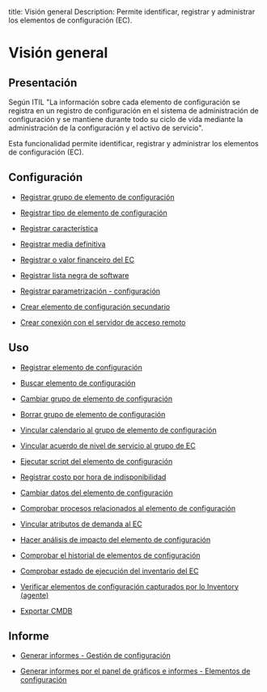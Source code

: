 title: Visión general
Description: Permite identificar, registrar y administrar los elementos de configuración (EC).
# Visión general


Presentación
----------------

Según ITIL "La información sobre cada elemento de configuración se registra en
un registro de configuración en el sistema de administración de configuración y
se mantiene durante todo su ciclo de vida mediante la administración de la
configuración y el activo de servicio".

Esta funcionalidad permite identificar, registrar y administrar los elementos de
configuración (EC).

Configuración
-----------------

- [Registrar grupo de elemento de configuración](/es-es/citsmart-platform-9/processes/configuration/configuration/register-configuration-item-group.html)

- [Registrar tipo de elemento de configuración](/es-es/citsmart-platform-9/processes/configuration/configuration/register-type-ic.html)

- [Registrar característica](/es-es/citsmart-platform-9/processes/configuration/configuration/register-characteristics.html)

- [Registrar media definitiva](/es-es/citsmart-platform-9/processes/configuration/configuration/register-definitive-media.html)

- [Registrar o valor financeiro del EC](/es-es/citsmart-platform-9/processes/configuration/configuration/register-financial-value-ic.html)

- [Registrar lista negra de software](/es-es/citsmart-platform-9/processes/configuration/configuration/register-software-blacklist.html)

- [Registrar parametrización - configuración](/es-es/citsmart-platform-9/platform-administration/parameters-list/configure-parametrization-configuration.html)

- [Crear elemento de configuración secundario](/es-es/citsmart-platform-9/processes/configuration/configuration/create-configuration-item-related-ic.html)

- [Crear conexión con el servidor de acceso remoto](/es-es/citsmart-platform-9/processes/configuration/configuration/configure-remote-access.html)

Uso
-------

- [Registrar elemento de configuración](/es-es/citsmart-platform-9/processes/configuration/use/register-CI.html)

- [Buscar elemento de configuración](/es-es/citsmart-platform-9/processes/configuration/use/search-CI.html)

- [Cambiar grupo de elemento de configuración](/es-es/citsmart-platform-9/processes/configuration/use/change-group-configuration-item.html)

- [Borrar grupo de elemento de configuración](/es-es/citsmart-platform-9/processes/configuration/use/delete-group-of-IC.html)

- [Vincular calendario al grupo de elemento de configuración](/es-es/citsmart-platform-9/processes/configuration/use/link-calendar-to-group-of-IC.html)

- [Vincular acuerdo de nivel de servicio al grupo de EC](/es-es/citsmart-platform-9/processes/configuration/use/link-SLA-to-CI-group.html)

- [Ejecutar script del elemento de configuración](/es-es/citsmart-platform-9/processes/configuration/use/run-script-of-CI.html)

- [Registrar costo por hora de indisponibilidad](/es-es/citsmart-platform-9/processes/configuration/use/cost-per-hour-unavailability.html)

- [Cambiar datos del elemento de configuración](/es-es/citsmart-platform-9/processes/configuration/use/change-IC-item-data.html)

- [Comprobar procesos relacionados al elemento de configuración](/es-es/citsmart-platform-9/processes/configuration/use/CI-processes-related.html)

- [Vincular atributos de demanda al EC](/es-es/citsmart-platform-9/processes/configuration/use/link-demand-attributes-to-CI.html)

- [Hacer análisis de impacto del elemento de configuración](/es-es/citsmart-platform-9/processes/configuration/use/configuration-item-impact.html)

- [Comprobar el historial de elementos de configuración](/es-es/citsmart-platform-9/processes/configuration/use/CI-history.html)

- [Comprobar estado de ejecución del inventario del EC](/es-es/citsmart-platform-9/processes/configuration/use/verify-status-inventory.html)

- [Verificar elementos de configuración capturados por lo Inventory (agente)](/es-es/citsmart-platform-9/processes/configuration/use/CI-captured-by-inventory.html)

- [Exportar CMDB](/es-es/citsmart-platform-9/processes/configuration/use/export-CMDB.html)


Informe
----------

- [Generar informes - Gestión de configuración](/es-es/citsmart-platform-9/processes/configuration/use/generate-report-configuration-management.html)

- [Generar informes por el panel de gráficos e informes - Elementos de configuración](/es-es/citsmart-platform-9/processes/configuration/use/generate-report-configuration-management.html)

<!-- !!! tip "About"

    <b>Product/Version:</b> CITSmart | 8.00 &nbsp;&nbsp;
    <b>Updated:</b>01/28/2019 – Anna Martins


